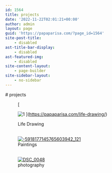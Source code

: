 ```yaml
---
id: 1564
title: projects
date: '2022-11-22T02:01:21+00:00'
author: admin
layout: page
guid: 'https://papaparisa.com/?page_id=1564'
site-post-title:
    - disabled
ast-title-bar-display:
    - disabled
ast-featured-img:
    - disabled
site-content-layout:
    - page-builder
site-sidebar-layout:
    - no-sidebar
---
```


<style>/*! elementor - v3.8.1 - 13-11-2022 */
.elementor-column .elementor-spacer-inner{height:var(--spacer-size)}.e-con{--container-widget-width:100%}.e-con-inner>.elementor-widget-spacer,.e-con>.elementor-widget-spacer{width:var(--container-widget-width,var(--spacer-size));-ms-flex-item-align:stretch;align-self:stretch;-ms-flex-negative:0;flex-shrink:0}.e-con-inner>.elementor-widget-spacer>.elementor-widget-container,.e-con-inner>.elementor-widget-spacer>.elementor-widget-container>.elementor-spacer,.e-con>.elementor-widget-spacer>.elementor-widget-container,.e-con>.elementor-widget-spacer>.elementor-widget-container>.elementor-spacer{height:100%}.e-con-inner>.elementor-widget-spacer>.elementor-widget-container>.elementor-spacer>.elementor-spacer-inner,.e-con>.elementor-widget-spacer>.elementor-widget-container>.elementor-spacer>.elementor-spacer-inner{height:var(--container-widget-height,var(--spacer-size))}</style><style>/*! elementor - v3.8.1 - 13-11-2022 */
.elementor-heading-title{padding:0;margin:0;line-height:1}.elementor-widget-heading .elementor-heading-title[class*=elementor-size-]>a{color:inherit;font-size:inherit;line-height:inherit}.elementor-widget-heading .elementor-heading-title.elementor-size-small{font-size:15px}.elementor-widget-heading .elementor-heading-title.elementor-size-medium{font-size:19px}.elementor-widget-heading .elementor-heading-title.elementor-size-large{font-size:29px}.elementor-widget-heading .elementor-heading-title.elementor-size-xl{font-size:39px}.elementor-widget-heading .elementor-heading-title.elementor-size-xxl{font-size:59px}</style></head><body># projects

<style>/*! elementor - v3.8.1 - 13-11-2022 */
.elementor-widget-image{text-align:center}.elementor-widget-image a{display:inline-block}.elementor-widget-image a img[src$=".svg"]{width:48px}.elementor-widget-image img{vertical-align:middle;display:inline-block}</style><figure> [  
 ![1](https://papaparisa.com/wp-content/uploads/elementor/thumbs/1-py5y22l1hw0x2fm6our8a2oyjssmomt9k8fhoa5woo.jpg "1") ](https://papaparisa.com/life-drawing/)<figcaption>Life Drawing</figcaption></figure><figure> [  
 ![-5918177145765603942_121](https://papaparisa.com/wp-content/uploads/elementor/thumbs/5918177145765603942_121-py5xvkj8854irj25njl4j7r6muu8g003o1zl6dsxq0.jpg "-5918177145765603942_121") ](https://papaparisa.com/paintings/)<figcaption>Paintings</figcaption></figure><figure> [  
 ![DSC_0048](https://papaparisa.com/wp-content/uploads/elementor/thumbs/DSC_0048-scaled-py5x48e7glpb3sroa86qim3kofkxkwh4wqy7poc4oo.jpg "DSC_0048") ](https://papaparisa.com/photography/)<figcaption>photography</figcaption></figure>